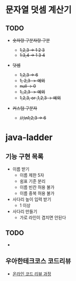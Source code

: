 # 문자열 덧셈 계산기 

## TODO
* ~~숫자랑 구분자랑 구분~~
    * ~~1,2,3 -> 1 2 3~~
    * ~~1:3,4 -> 1 3 4~~
* ~~덧셈~~
    * ~~1,2,3 -> 6~~
    * ~~1, 2,3 -> 예외~~
    * ~~null -> 0~~
    * ~~1,,2,3 -> 예외~~
    * ~~1,2,3, or ,1,2,3 -> 예외~~
    
* ~~커스텀 구분자~~
    * ~~//;\n1;2;3 -> 6~~


# java-ladder

## 기능 구현 목록

* 이름 받기
    * 이름 제한 5자
    * 쉼표 기준 분리
    * 이름 빈칸 허용 불가
    * 이름 중복 허용 불가
* 사다리 높이 입력 받기
    * 1 이상
* 사다리 만들기
    * 가로 라인이 겹치면 안된다


## TODO

* 


## 우아한테크코스 코드리뷰
* [온라인 코드 리뷰 과정](https://github.com/woowacourse/woowacourse-docs/blob/master/maincourse/README.md)